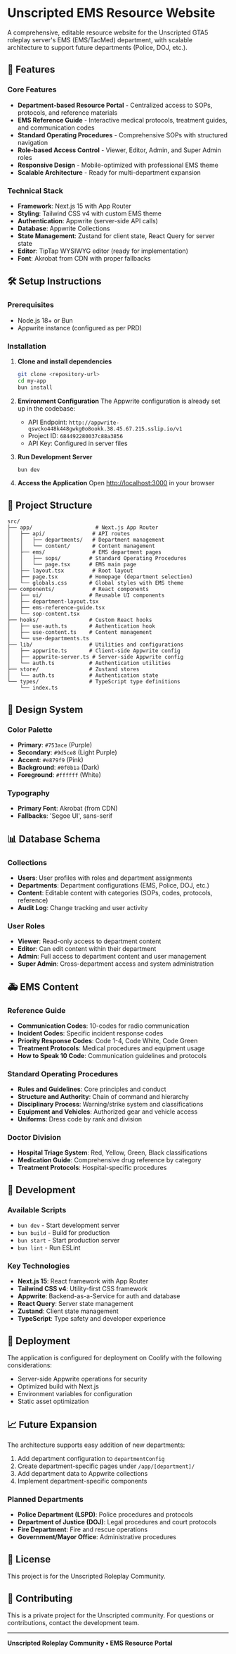 # Unscripted EMS Resource Website

A comprehensive, editable resource website for the Unscripted GTA5 roleplay server's EMS (EMS/TacMed) department, with scalable architecture to support future departments (Police, DOJ, etc.).

## 🚀 Features

### Core Features
- **Department-based Resource Portal** - Centralized access to SOPs, protocols, and reference materials
- **EMS Reference Guide** - Interactive medical protocols, treatment guides, and communication codes
- **Standard Operating Procedures** - Comprehensive SOPs with structured navigation
- **Role-based Access Control** - Viewer, Editor, Admin, and Super Admin roles
- **Responsive Design** - Mobile-optimized with professional EMS theme
- **Scalable Architecture** - Ready for multi-department expansion

### Technical Stack
- **Framework**: Next.js 15 with App Router
- **Styling**: Tailwind CSS v4 with custom EMS theme
- **Authentication**: Appwrite (server-side API calls)
- **Database**: Appwrite Collections
- **State Management**: Zustand for client state, React Query for server state
- **Editor**: TipTap WYSIWYG editor (ready for implementation)
- **Font**: Akrobat from CDN with proper fallbacks

## 🛠️ Setup Instructions

### Prerequisites
- Node.js 18+ or Bun
- Appwrite instance (configured as per PRD)

### Installation

1. **Clone and install dependencies**
   ```bash
   git clone <repository-url>
   cd my-app
   bun install
   ```

2. **Environment Configuration**
   The Appwrite configuration is already set up in the codebase:
   - API Endpoint: `http://appwrite-qswcko448k448gwkg0o8ookk.38.45.67.215.sslip.io/v1`
   - Project ID: `684492280037c88a3856`
   - API Key: Configured in server files

3. **Run Development Server**
   ```bash
   bun dev
   ```

4. **Access the Application**
   Open [http://localhost:3000](http://localhost:3000) in your browser

## 📁 Project Structure

```
src/
├── app/                    # Next.js App Router
│   ├── api/               # API routes
│   │   ├── departments/   # Department management
│   │   └── content/       # Content management
│   ├── ems/               # EMS department pages
│   │   ├── sops/         # Standard Operating Procedures
│   │   └── page.tsx      # EMS main page
│   ├── layout.tsx         # Root layout
│   ├── page.tsx          # Homepage (department selection)
│   └── globals.css       # Global styles with EMS theme
├── components/            # React components
│   ├── ui/               # Reusable UI components
│   ├── department-layout.tsx
│   ├── ems-reference-guide.tsx
│   └── sop-content.tsx
├── hooks/                # Custom React hooks
│   ├── use-auth.ts       # Authentication hook
│   ├── use-content.ts    # Content management
│   └── use-departments.ts
├── lib/                  # Utilities and configurations
│   ├── appwrite.ts       # Client-side Appwrite config
│   ├── appwrite-server.ts # Server-side Appwrite config
│   └── auth.ts           # Authentication utilities
├── store/                # Zustand stores
│   └── auth.ts           # Authentication state
└── types/                # TypeScript type definitions
    └── index.ts
```

## 🎨 Design System

### Color Palette
- **Primary**: `#753ace` (Purple)
- **Secondary**: `#9d5ce8` (Light Purple)
- **Accent**: `#e879f9` (Pink)
- **Background**: `#0f0b1a` (Dark)
- **Foreground**: `#ffffff` (White)

### Typography
- **Primary Font**: Akrobat (from CDN)
- **Fallbacks**: 'Segoe UI', sans-serif

## 📊 Database Schema

### Collections
- **Users**: User profiles with roles and department assignments
- **Departments**: Department configurations (EMS, Police, DOJ, etc.)
- **Content**: Editable content with categories (SOPs, codes, protocols, reference)
- **Audit Log**: Change tracking and user activity

### User Roles
- **Viewer**: Read-only access to department content
- **Editor**: Can edit content within their department
- **Admin**: Full access to department content and user management
- **Super Admin**: Cross-department access and system administration

## 🚑 EMS Content

### Reference Guide
- **Communication Codes**: 10-codes for radio communication
- **Incident Codes**: Specific incident response codes
- **Priority Response Codes**: Code 1-4, Code White, Code Green
- **Treatment Protocols**: Medical procedures and equipment usage
- **How to Speak 10 Code**: Communication guidelines and protocols

### Standard Operating Procedures
- **Rules and Guidelines**: Core principles and conduct
- **Structure and Authority**: Chain of command and hierarchy
- **Disciplinary Process**: Warning/strike system and classifications
- **Equipment and Vehicles**: Authorized gear and vehicle access
- **Uniforms**: Dress code by rank and division

### Doctor Division
- **Hospital Triage System**: Red, Yellow, Green, Black classifications
- **Medication Guide**: Comprehensive drug reference by category
- **Treatment Protocols**: Hospital-specific procedures

## 🔧 Development

### Available Scripts
- `bun dev` - Start development server
- `bun build` - Build for production
- `bun start` - Start production server
- `bun lint` - Run ESLint

### Key Technologies
- **Next.js 15**: React framework with App Router
- **Tailwind CSS v4**: Utility-first CSS framework
- **Appwrite**: Backend-as-a-Service for auth and database
- **React Query**: Server state management
- **Zustand**: Client state management
- **TypeScript**: Type safety and developer experience

## 🚀 Deployment

The application is configured for deployment on Coolify with the following considerations:
- Server-side Appwrite operations for security
- Optimized build with Next.js
- Environment variables for configuration
- Static asset optimization

## 📈 Future Expansion

The architecture supports easy addition of new departments:
1. Add department configuration to `departmentConfig`
2. Create department-specific pages under `/app/[department]/`
3. Add department data to Appwrite collections
4. Implement department-specific components

### Planned Departments
- **Police Department (LSPD)**: Police procedures and protocols
- **Department of Justice (DOJ)**: Legal procedures and court protocols
- **Fire Department**: Fire and rescue operations
- **Government/Mayor Office**: Administrative procedures

## 📝 License

This project is for the Unscripted Roleplay Community.

## 🤝 Contributing

This is a private project for the Unscripted community. For questions or contributions, contact the development team.

---

**Unscripted Roleplay Community • EMS Resource Portal**
